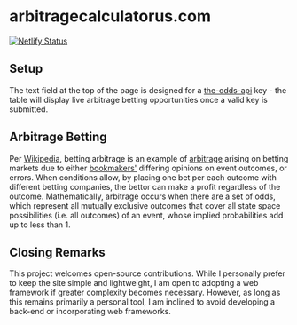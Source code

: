 # arbitragecalculatorus.com

[![Netlify Status](https://api.netlify.com/api/v1/badges/08f439d2-43af-495a-b148-c342e85f9d91/deploy-status)](https://app.netlify.com/sites/arbitragecalculator/deploys)

## Setup

The text field at the top of the page is designed for a [the-odds-api](https://the-odds-api.com/) key - the table will display live arbitrage betting opportunities once a valid key is submitted.

## Arbitrage Betting

Per [Wikipedia](https://en.wikipedia.org/wiki/Arbitrage_betting), betting arbitrage is an example of [arbitrage](https://en.wikipedia.org/wiki/Arbitrage) arising on betting markets due to either [bookmakers'](https://en.wikipedia.org/wiki/Bookmaker) differing opinions on event outcomes, or errors. When conditions allow, by placing one bet per each outcome with different betting companies, the bettor can make a profit regardless of the outcome. Mathematically, arbitrage occurs when there are a set of odds, which represent all mutually exclusive outcomes that cover all state space possibilities (i.e. all outcomes) of an event, whose implied probabilities add up to less than 1.

## Closing Remarks

This project welcomes open-source contributions. While I personally prefer to keep the site simple and lightweight, I am open to adopting a web framework if greater complexity becomes necessary. However, as long as this remains primarily a personal tool, I am inclined to avoid developing a back-end or incorporating web frameworks.
